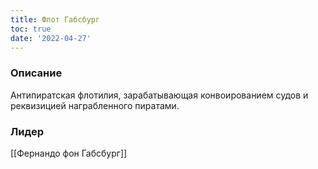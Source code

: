 ```yaml
---
title: Флот Габсбург
toc: true
date: '2022-04-27'
---
```


### Описание
Антипиратская флотилия, зарабатывающая конвоированием судов и реквизицией награбленного пиратами.

### Лидер
[[Фернандо фон Габсбург]]